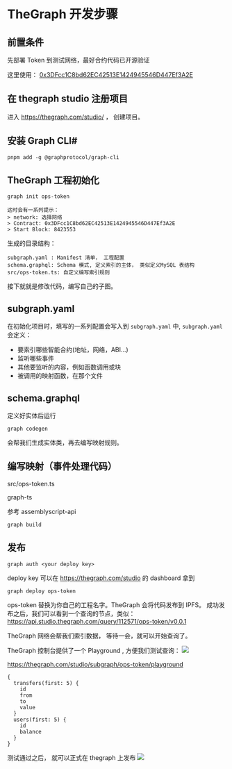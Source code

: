 # TheGraph 开发步骤


## 前置条件

先部署 Token 到测试网络，最好合约代码已开源验证

这里使用： [0x3DFcc1C8bd62EC42513E1424945546D447Ef3A2E](https://sepolia.etherscan.io/token/0x3dfcc1c8bd62ec42513e1424945546d447ef3a2e)


## 在 thegraph studio 注册项目

进入 https://thegraph.com/studio/ ， 创建项目。

## 安装 Graph CLI#
```
pnpm add -g @graphprotocol/graph-cli
```

## TheGraph 工程初始化

```
graph init ops-token

这时会有一系列提示：
> network: 选择网络
> Contract: 0x3DFcc1C8bd62EC42513E1424945546D447Ef3A2E
> Start Block: 8423553
```


生成的目录结构：

```
subgraph.yaml : Manifest 清单， 工程配置
schema.graphql: Schema 模式, 定义索引的主体， 类似定义MySQL 表结构
src/ops-token.ts: 自定义编写索引规则 
```

接下就就是修改代码，编写自己的子图。


## subgraph.yaml
在初始化项目时，填写的一系列配置会写入到 `subgraph.yaml` 中,  `subgraph.yaml` 会定义：


* 要索引哪些智能合约(地址，网络，ABI...)
* 监听哪些事件
* 其他要监听的内容，例如函数调用或块
* 被调用的映射函数，在那个文件

## schema.graphql

定义好实体后运行

```
graph codegen
```

会帮我们生成实体类，再去编写映射规则。



## 编写映射（事件处理代码）

src/ops-token.ts

graph-ts

参考 assemblyscript-api 


```
graph build
```


## 发布

```
graph auth <your deploy key>
```

deploy key 可以在 https://thegraph.com/studio 的 dashboard 拿到

```
graph deploy ops-token
```

ops-token 替换为你自己的工程名字。TheGraph 会将代码发布到 IPFS。
成功发布之后，我们可以看到一个查询的节点，类似：https://api.studio.thegraph.com/query/112571/ops-token/v0.0.1



TheGraph 网络会帮我们索引数据， 等待一会，就可以开始查询了。
 


TheGraph 控制台提供了一个 Playground , 方便我们测试查询：
![](https://img.learnblockchain.cn/pics/20250528183312.png)


https://thegraph.com/studio/subgraph/ops-token/playground

```
{
  transfers(first: 5) {
    id
    from
    to
    value
  }
  users(first: 5) {
    id
    balance
  }
}
```

测试通过之后， 就可以正式在 thegraph 上发布
![](https://img.learnblockchain.cn/pics/20250528183122.png)

